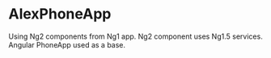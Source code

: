 # AlexPhoneApp
Using Ng2 components from Ng1 app. Ng2 component uses Ng1.5 services. Angular PhoneApp used as a base.
